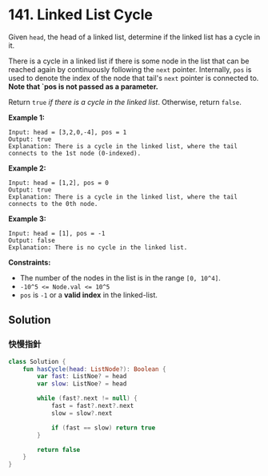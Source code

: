 # 141. Linked List Cycle

Given `head`, the head of a linked list, determine if the linked list has a cycle in it.

There is a cycle in a linked list if there is some node in the list that can be reached again by continuously following the `next` pointer. Internally, `pos` is used to denote the index of the node that tail's `next` pointer is connected to. **Note that `pos is not passed as a parameter.**

Return `true` *if there is a cycle in the linked list*. Otherwise, return `false`.

**Example 1:**
```
Input: head = [3,2,0,-4], pos = 1
Output: true
Explanation: There is a cycle in the linked list, where the tail connects to the 1st node (0-indexed).
```

**Example 2:**
```
Input: head = [1,2], pos = 0
Output: true
Explanation: There is a cycle in the linked list, where the tail connects to the 0th node.
```

**Example 3:**
```
Input: head = [1], pos = -1
Output: false
Explanation: There is no cycle in the linked list.
```

**Constraints:**

- The number of the nodes in the list is in the range `[0, 10^4]`.
- `-10^5 <= Node.val <= 10^5`
- `pos` is `-1` or a **valid index** in the linked-list.

## Solution
### 快慢指針
```kotlin
class Solution {
    fun hasCycle(head: ListNode?): Boolean {
        var fast: ListNoe? = head
        var slow: ListNoe? = head

        while (fast?.next != null) {
            fast = fast?.next?.next
            slow = slow?.next

            if (fast == slow) return true
        }

        return false
    }
}
```
